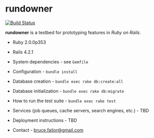 # rundowner

[![Build Status](https://semaphoreci.com/api/v1/projects/a5924e43-1000-4e73-b34d-1306e394bbc7/445153/badge.svg)](https://semaphoreci.com/bhfailor/rundowner)    

**rundowner** is a testbed for prototyping features in *Ruby on Rails*.

* Ruby 2.0.0p353

* Rails 4.2.1

* System dependencies - see `Gemfile`

* Configuration - `bundle install`

* Database creation - `bundle exec rake db:create:all`

* Database initialization - `bundle exec rake db:migrate`
 
* How to run the test suite - `bundle exec rake test`

* Services (job queues, cache servers, search engines, etc.) - TBD

* Deployment instructions - TBD

* Contact - bruce.failor@gmail.com
